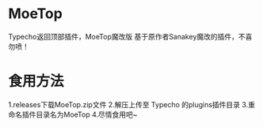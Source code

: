 # MoeTop
Typecho返回顶部插件，MoeTop魔改版
基于原作者Sanakey魔改的插件，不喜勿喷！

# 食用方法
1.releases下载MoeTop.zip文件
2.解压上传至 Typecho 的plugins插件目录
3.重命名插件目录名为MoeTop
4.尽情食用吧~
